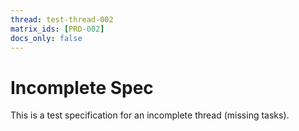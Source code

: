 ```yaml
---
thread: test-thread-002
matrix_ids: [PRD-002]
docs_only: false
---
```


# Incomplete Spec

This is a test specification for an incomplete thread (missing tasks).
